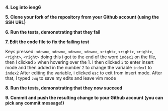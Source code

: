 **4. Log into ieng6**

**5. Clone your fork of the repository from your Github account (using the SSH URL)**

**6. Run the tests, demonstrating that they fail**

**7. Edit the code file to fix the failing test**

Keys pressed: `<down>`, `<down>`, `<down>`, `<down>`, `<right>`, `<right>`, `<right>`, `<right>`, `<right>` doing this i got to the end of the word `index1` on the file, then I clicked `x` when hovering over the 1. I then clicked `i` to enter insert mode and then added in the number `2` to change the variable `index1` to `index2` After editing the variable, i clicked `esc` to exit from insert mode. After that, I typed `:wq` to save my edits and leave vim mode

**8. Run the tests, demonstrating that they now succeed**

**9. Commit and push the resulting change to your Github account (you can pick any commit message!)**
